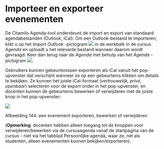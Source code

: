 # Importeer en exporteer evenementen

De Chamilo Agenda-tool ondersteunt de import en export van standaard agendabestanden \(Outlook, iCal\). Om een Outlook-bestand te importeren, klikt u op het _Import Outlook_ -pictogram ![](../../.gitbook/assets/graphics264.png) in de werkbalk in de cursus _Agenda_ en uploadt u het relevante bestand wanneer daarom wordt gevraagd. Keer dan terug naar de _Agenda_ met behulp van het _Agenda_ -pictogram ![](../../.gitbook/assets/graphics267.png).

Gebruikers kunnen gebeurtenissen exporteren als iCal vanuit het pop-upvenster dat verschijnt wanneer ze op een gebeurtenis klikken om details te bekijken. Ze kunnen het juiste iCal-formaat \(_vertrouwelijk, privé, openbaar_\) selecteren voor de export onder in het pop-upvenster, en docenten kunnen de gebeurtenis bewerken of verwijderen met de juiste knop in het pop-upvenster:

![](../../.gitbook/assets/graphics270.png)

Afbeelding 144: een evenement exporteren, bewerken of verwijderen

\(**Opmerking**: docenten hebben alleen toegang tot de knoppen voor verwijderen/bewerken via de cursusagenda vanaf de startpagina van de cursus - niet via het tabblad Persoonlijke agenda, waar ze, net als studenten, alleen evenementen kunnen bekijken/exporteren\).

